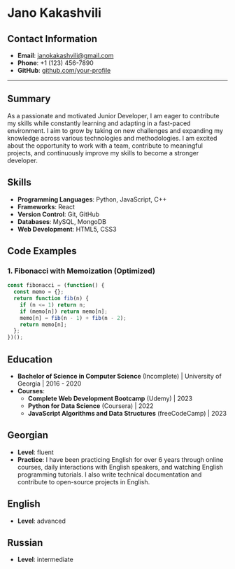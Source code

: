 # Jano Kakashvili

## Contact Information
- **Email**: janokakashvili@gmail.com
- **Phone**: +1 (123) 456-7890
- **GitHub**: [github.com/your-profile](https://github.com/memento999)

---

## Summary
As a passionate and motivated Junior Developer, I am eager to contribute my skills while constantly learning and adapting in a fast-paced environment. I aim to grow by taking on new challenges and expanding my knowledge across various technologies and methodologies. I am excited about the opportunity to work with a team, contribute to meaningful projects, and continuously improve my skills to become a stronger developer.

## Skills
- **Programming Languages**: Python, JavaScript, C++
- **Frameworks**: React
- **Version Control**: Git, GitHub
- **Databases**: MySQL, MongoDB
- **Web Development**: HTML5, CSS3

## Code Examples
### 1. **Fibonacci with Memoization (Optimized)**
```javascript
const fibonacci = (function() {
  const memo = {};
  return function fib(n) {
    if (n <= 1) return n;
    if (memo[n]) return memo[n];
    memo[n] = fib(n - 1) + fib(n - 2);
    return memo[n];
  };
})();
```

## Education
- **Bachelor of Science in Computer Science** (Incomplete) | University of Georgia | 2016 - 2020
- **Courses**:
  - **Complete Web Development Bootcamp** (Udemy) | 2023
  - **Python for Data Science** (Coursera) | 2022
  - **JavaScript Algorithms and Data Structures** (freeCodeCamp) | 2023

## Georgian
- **Level**: fluent
- **Practice**: I have been practicing English for over 6 years through online courses, daily interactions with English speakers, and watching English programming tutorials. I also write technical documentation and contribute to open-source projects in English.
## English
- **Level**: advanced
## Russian
- **Level**: intermediate

